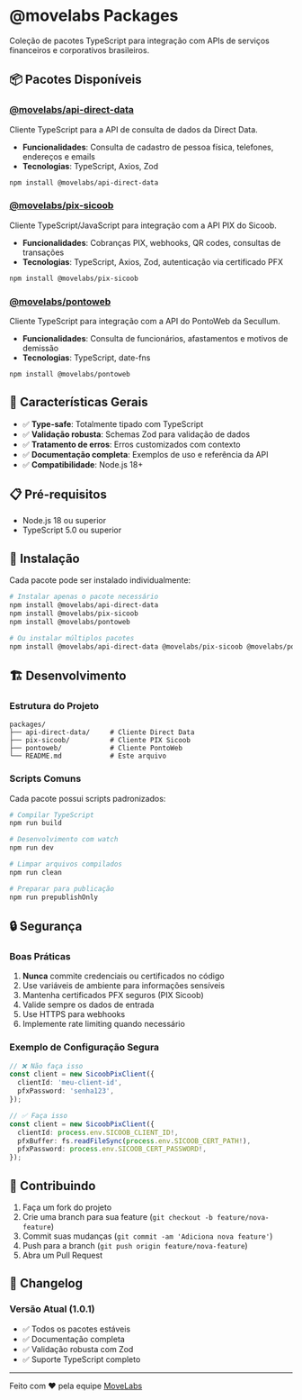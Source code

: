 # @movelabs Packages

Coleção de pacotes TypeScript para integração com APIs de serviços financeiros e corporativos brasileiros.

## 📦 Pacotes Disponíveis

### [@movelabs/api-direct-data](./api-direct-data)

Cliente TypeScript para a API de consulta de dados da Direct Data.

- **Funcionalidades**: Consulta de cadastro de pessoa física, telefones, endereços e emails
- **Tecnologias**: TypeScript, Axios, Zod

```bash
npm install @movelabs/api-direct-data
```

### [@movelabs/pix-sicoob](./pix-sicoob)

Cliente TypeScript/JavaScript para integração com a API PIX do Sicoob.

- **Funcionalidades**: Cobranças PIX, webhooks, QR codes, consultas de transações
- **Tecnologias**: TypeScript, Axios, Zod, autenticação via certificado PFX

```bash
npm install @movelabs/pix-sicoob
```

### [@movelabs/pontoweb](./pontoweb)

Cliente TypeScript para integração com a API do PontoWeb da Secullum.

- **Funcionalidades**: Consulta de funcionários, afastamentos e motivos de demissão
- **Tecnologias**: TypeScript, date-fns

```bash
npm install @movelabs/pontoweb
```

## 🚀 Características Gerais

- ✅ **Type-safe**: Totalmente tipado com TypeScript
- ✅ **Validação robusta**: Schemas Zod para validação de dados
- ✅ **Tratamento de erros**: Erros customizados com contexto
- ✅ **Documentação completa**: Exemplos de uso e referência da API
- ✅ **Compatibilidade**: Node.js 18+

## 📋 Pré-requisitos

- Node.js 18 ou superior
- TypeScript 5.0 ou superior

## 🔧 Instalação

Cada pacote pode ser instalado individualmente:

```bash
# Instalar apenas o pacote necessário
npm install @movelabs/api-direct-data
npm install @movelabs/pix-sicoob
npm install @movelabs/pontoweb

# Ou instalar múltiplos pacotes
npm install @movelabs/api-direct-data @movelabs/pix-sicoob @movelabs/pontoweb
```

## 🏗️ Desenvolvimento

### Estrutura do Projeto

```
packages/
├── api-direct-data/     # Cliente Direct Data
├── pix-sicoob/          # Cliente PIX Sicoob
├── pontoweb/            # Cliente PontoWeb
└── README.md            # Este arquivo
```

### Scripts Comuns

Cada pacote possui scripts padronizados:

```bash
# Compilar TypeScript
npm run build

# Desenvolvimento com watch
npm run dev

# Limpar arquivos compilados
npm run clean

# Preparar para publicação
npm run prepublishOnly
```

## 🔒 Segurança

### Boas Práticas

1. **Nunca** commite credenciais ou certificados no código
2. Use variáveis de ambiente para informações sensíveis
3. Mantenha certificados PFX seguros (PIX Sicoob)
4. Valide sempre os dados de entrada
5. Use HTTPS para webhooks
6. Implemente rate limiting quando necessário

### Exemplo de Configuração Segura

```typescript
// ❌ Não faça isso
const client = new SicoobPixClient({
  clientId: 'meu-client-id',
  pfxPassword: 'senha123',
});

// ✅ Faça isso
const client = new SicoobPixClient({
  clientId: process.env.SICOOB_CLIENT_ID!,
  pfxBuffer: fs.readFileSync(process.env.SICOOB_CERT_PATH!),
  pfxPassword: process.env.SICOOB_CERT_PASSWORD!,
});
```

## 🤝 Contribuindo

1. Faça um fork do projeto
2. Crie uma branch para sua feature (`git checkout -b feature/nova-feature`)
3. Commit suas mudanças (`git commit -am 'Adiciona nova feature'`)
4. Push para a branch (`git push origin feature/nova-feature`)
5. Abra um Pull Request

## 📝 Changelog

### Versão Atual (1.0.1)

- ✅ Todos os pacotes estáveis
- ✅ Documentação completa
- ✅ Validação robusta com Zod
- ✅ Suporte TypeScript completo

---

Feito com ❤️ pela equipe [MoveLabs](https://atendmais.com)
